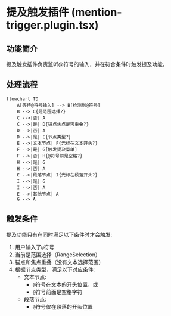 # 提及触发插件 (mention-trigger.plugin.tsx)

## 功能简介

提及触发插件负责监听@符号的输入，并在符合条件时触发提及功能。

## 处理流程

```mermaid
flowchart TD
    A[等待@符号输入] --> B[检测到@符号]
    B --> C{是范围选择?}
    C -->|否| A
    C -->|是| D{锚点焦点是否重叠?}
    D -->|否| A
    D -->|是| E{节点类型?}
    E -->|文本节点| F{光标在文本开头?}
    F -->|是| G[触发提及菜单]
    F -->|否| H{@符号前是空格?}
    H -->|是| G
    H -->|否| A
    E -->|段落节点| I{光标在段落开头?}
    I -->|是| G
    I -->|否| A
    E -->|其他节点| A
    G --> A
```

## 触发条件

提及功能只有在同时满足以下条件时才会触发:

1. 用户输入了`@`符号
2. 当前是范围选择（RangeSelection）
3. 锚点和焦点重叠（没有文本选择范围）
4. 根据节点类型，满足以下对应条件:
   - 文本节点:
     - `@`符号在文本的开头位置，或
     - `@`符号前面是空格字符
   - 段落节点:
     - `@`符号仅在段落的开头位置 